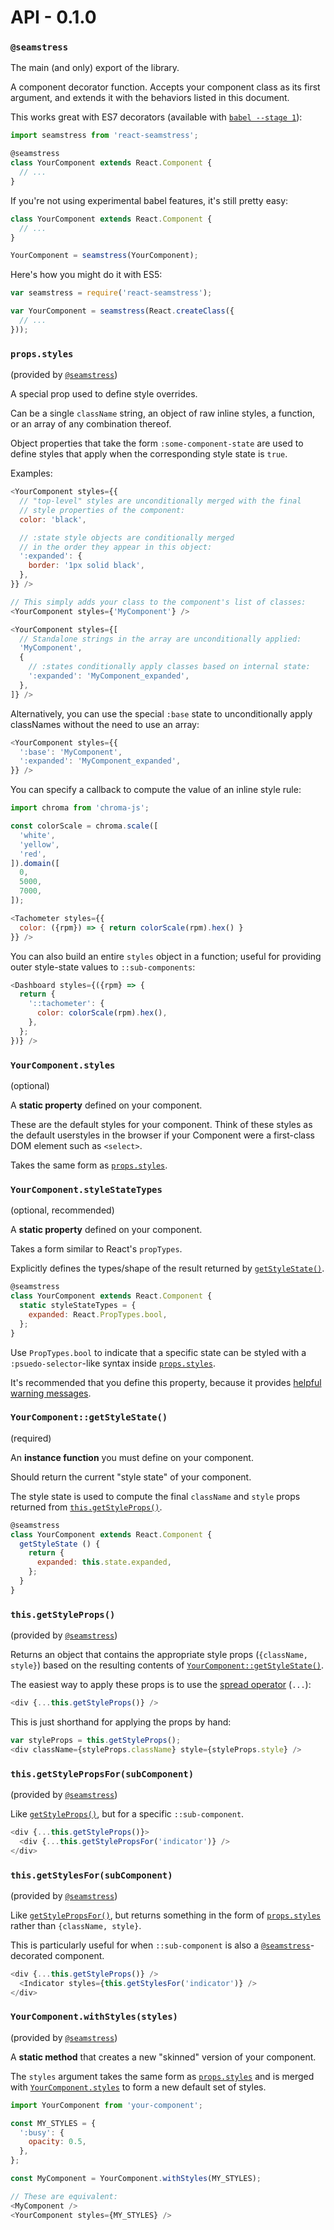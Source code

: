 # API - 0.1.0

### `@seamstress`

The main (and only) export of the library.

A component decorator function. Accepts your component class
as its first argument, and extends it with the behaviors listed in this document.

This works great with ES7 decorators (available with [`babel --stage 1`](https://babeljs.io/docs/usage/experimental/)):

```js
import seamstress from 'react-seamstress';

@seamstress
class YourComponent extends React.Component {
  // ...
}
```

If you're not using experimental babel features, it's still pretty easy:

```js
class YourComponent extends React.Component {
  // ...
}

YourComponent = seamstress(YourComponent);
```

Here's how you might do it with ES5:

```js
var seamstress = require('react-seamstress');

var YourComponent = seamstress(React.createClass({
  // ...
}));
```

### `props.styles`

(provided by [`@seamstress`](#seamstress))

A special prop used to define style overrides.

Can be a single `className` string, an object of raw inline styles, a function, or an array of any
combination thereof.

Object properties that take the form `:some-component-state` are used to define
styles that apply when the corresponding style state is `true`.

Examples:

```js
<YourComponent styles={{
  // "top-level" styles are unconditionally merged with the final
  // style properties of the component:
  color: 'black',

  // :state style objects are conditionally merged
  // in the order they appear in this object:
  ':expanded': {
    border: '1px solid black',
  },
}} />
```

```js
// This simply adds your class to the component's list of classes:
<YourComponent styles={'MyComponent'} />
```

```js
<YourComponent styles={[
  // Standalone strings in the array are unconditionally applied:
  'MyComponent',
  {
    // :states conditionally apply classes based on internal state:
    ':expanded': 'MyComponent_expanded',
  },
]} />
```

Alternatively, you can use the special `:base` state to unconditionally apply
classNames without the need to use an array:

```js
<YourComponent styles={{
  ':base': 'MyComponent',
  ':expanded': 'MyComponent_expanded',
}} />
```

You can specify a callback to compute the value of an
inline style rule:

```js
import chroma from 'chroma-js';

const colorScale = chroma.scale([
  'white',
  'yellow',
  'red',
]).domain([
  0,
  5000,
  7000,
]);

<Tachometer styles={{
  color: ({rpm}) => { return colorScale(rpm).hex() }
}} />
```

You can also build an entire `styles` object in a function; useful
for providing outer style-state values to `::sub-components`:

```js
<Dashboard styles={({rpm} => {
  return {
    '::tachometer': {
      color: colorScale(rpm).hex(),
    },
  };
})} />
```

### `YourComponent.styles`

(optional)

A **static property** defined on your component.

These are the default styles for your component. Think of these styles
as the default userstyles in the browser if your Component were a first-class
DOM element such as `<select>`.

Takes the same form as [`props.styles`](#propsstyles).

### `YourComponent.styleStateTypes`

(optional, recommended)

A **static property** defined on your component.

Takes a form similar to React's `propTypes`.

Explicitly defines the types/shape of the result returned by [`getStyleState()`](#yourcomponentgetstylestate).

```js
@seamstress
class YourComponent extends React.Component {
  static styleStateTypes = {
    expanded: React.PropTypes.bool,
  };
}
```

Use `PropTypes.bool` to indicate that a specific state can be styled with
a `:psuedo-selector`-like syntax inside [`props.styles`](#propsstyles).

It's recommended that you define this property, because it provides
[helpful warning messages](WHY.md#the-pit-of-success).

### `YourComponent::getStyleState()`

(required)

An **instance function** you must define on your component.

Should return the current "style state" of your component.

The style state is used to compute the final `className` and `style`
props returned from [`this.getStyleProps()`](#thisgetstyleprops).

```js
@seamstress
class YourComponent extends React.Component {
  getStyleState () {
    return {
      expanded: this.state.expanded,
    };
  }
}
```

### `this.getStyleProps()`

(provided by [`@seamstress`](#seamstress))

Returns an object that contains the appropriate style props
(`{className, style}`) based on the resulting contents of
[`YourComponent::getStyleState()`](#yourcomponentgetstylestate).

The easiest way to apply these props is to use the
[spread operator](https://babeljs.io/docs/learn-es2015/#default-rest-spread) (`...`):

```js
<div {...this.getStyleProps()} />
```

This is just shorthand for applying the props by hand:

```js
var styleProps = this.getStyleProps();
<div className={styleProps.className} style={styleProps.style} />
```

### `this.getStylePropsFor(subComponent)`

(provided by [`@seamstress`](#seamstress))

Like [`getStyleProps()`](#thisgetstyleprops), but for a specific `::sub-component`.

```js
<div {...this.getStyleProps()}>
  <div {...this.getStylePropsFor('indicator')} />
</div>
```

### `this.getStylesFor(subComponent)`

(provided by [`@seamstress`](#seamstress))

Like [`getStylePropsFor()`](#thisgetstylepropsforsubcomponent), but returns something
in the form of [`props.styles`](#propsstyles) rather than `{className, style}`.

This is particularly useful for when `::sub-component` is also
a [`@seamstress`](#seamstress)-decorated component.

```js
<div {...this.getStyleProps()} />
  <Indicator styles={this.getStylesFor('indicator')} />
</div>
```

### `YourComponent.withStyles(styles)`

(provided by [`@seamstress`](#seamstress))

A **static method** that creates a new "skinned" version of your component.

The `styles` argument takes the same form as [`props.styles`](#propsstyles) and is merged with
[`YourComponent.styles`](#yourcomponentstyles) to form a new default set of styles.

```js
import YourComponent from 'your-component';

const MY_STYLES = {
  ':busy': {
    opacity: 0.5,
  },
};

const MyComponent = YourComponent.withStyles(MY_STYLES);

// These are equivalent:
<MyComponent />
<YourComponent styles={MY_STYLES} />
```
